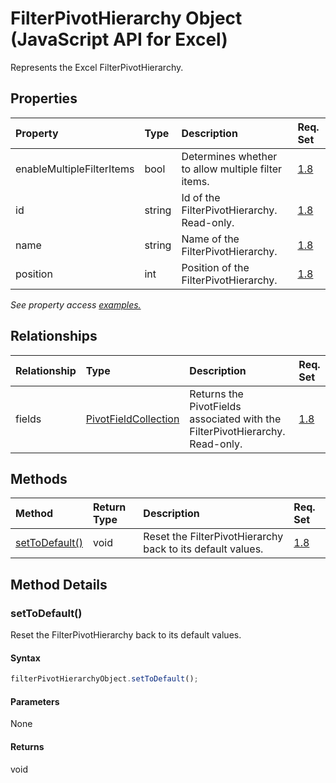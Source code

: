 # FilterPivotHierarchy Object (JavaScript API for Excel)

Represents the Excel FilterPivotHierarchy.

## Properties

| Property	   | Type	|Description| Req. Set|
|:---------------|:--------|:----------|:----|
|enableMultipleFilterItems|bool|Determines whether to allow multiple filter items.|[1.8](../requirement-sets/excel-api-requirement-sets.md)|
|id|string|Id of the FilterPivotHierarchy. Read-only.|[1.8](../requirement-sets/excel-api-requirement-sets.md)|
|name|string|Name of the FilterPivotHierarchy.|[1.8](../requirement-sets/excel-api-requirement-sets.md)|
|position|int|Position of the FilterPivotHierarchy.|[1.8](../requirement-sets/excel-api-requirement-sets.md)|

_See property access [examples.](#property-access-examples)_

## Relationships
| Relationship | Type	|Description| Req. Set|
|:---------------|:--------|:----------|:----|
|fields|[PivotFieldCollection](pivotfieldcollection.md)|Returns the PivotFields associated with the FilterPivotHierarchy. Read-only.|[1.8](../requirement-sets/excel-api-requirement-sets.md)|

## Methods

| Method		   | Return Type	|Description| Req. Set|
|:---------------|:--------|:----------|:----|
|[setToDefault()](#settodefault)|void|Reset the FilterPivotHierarchy back to its default values.|[1.8](../requirement-sets/excel-api-requirement-sets.md)|

## Method Details


### setToDefault()
Reset the FilterPivotHierarchy back to its default values.

#### Syntax
```js
filterPivotHierarchyObject.setToDefault();
```

#### Parameters
None

#### Returns
void
